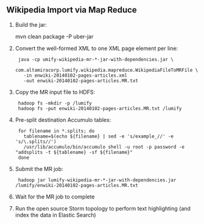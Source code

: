 ## Wikipedia Import via Map Reduce

1. Build the jar:

    mvn clean package -P uber-jar

1. Convert the well-formed XML to one XML page element per line:

        java -cp umify-wikipedia-mr-*-jar-with-dependencies.jar \
          com.altamiracorp.lumify.wikipedia.mapreduce.WikipediaFileToMRFile \
          -in enwiki-20140102-pages-articles.xml
          -out enwiki-20140102-pages-articles.MR.txt

1. Copy the MR input file to HDFS:

        hadoop fs -mkdir -p /lumify
        hadoop fs -put enwiki-20140102-pages-articles.MR.txt /lumify

1. Pre-split destination Accumulo tables:

        for filename in *.splits; do
          tablename=$(echo ${filename} | sed -e 's/example_//' -e 's/\.splits//')
          /usr/lib/accumulo/bin/accumulo shell -u root -p password -e "addsplits -t ${tablename} -sf ${filename}"
        done

1. Submit the MR job:

        hadoop jar lumify-wikipedia-mr-*-jar-with-dependencies.jar /lumify/enwiki-20140102-pages-articles.MR.txt

1. Wait for the MR job to complete

1. Run the open source Storm topology to perform text highlighting (and index the data in Elastic Search)
